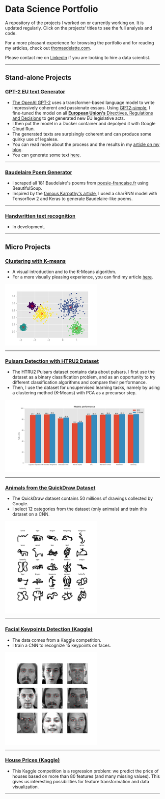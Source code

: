 # Data Science Portfolio
 
A repository of the projects I worked on or currently working on. It is updated regularly. Click on the projects' titles to see the full analysis and code.

For a more pleasant experience for browsing the portfolio and for reading my articles, check out [thomasdelatte.com](https://thomasdelatte.com).

Please contact me on [Linkedin](https://www.linkedin.com/in/thomasdelatte) if you are looking to hire a data scientist.

---
 
## Stand-alone Projects

### [GPT-2 EU text Generator](https://github.com/thomasdelatte/gpt2-eu-acts)
* [The OpenAI GPT-2](https://github.com/openai/gpt-2) uses a transformer-based language model to write impressively coherent and passionate essays. Using [GPT2-simple](https://github.com/minimaxir/gpt-2-simple), I fine-tuned the model on all [__European Union's__ Directives, Regulations and Decisions](https://github.com/iliaschalkidis/lmtc-eurlex57k) to get generated new EU legislative acts. 
* I then put the model in a Docker container and depolyed it with Google Cloud Run.
* The generated texts are surpisingly coherent and can produce some quirky use of legalese.
* You can read more about the process and the results in my [article on my blog](thomasdelatte.com/gpt2-eu-generator).
* You can generate some text [here](https://thomasdelatte.com/app).

---

### [Baudelaire Poem Generator](https://github.com/thomasdelatte/baudelaire-poem-generator)
* I scraped all 181 Baudelaire's poems from [poesie-francaise.fr](https://www.poesie-francaise.fr/poemes-charles-baudelaire/) using BeautifulSoup.
* Inspired by the [famous Karpathy's article](http://karpathy.github.io/2015/05/21/rnn-effectiveness/), I used a charRNN model with Tensorflow 2 and Keras to generate Baudelaire-like poems.
---

### [Handwritten text recognition](https://github.com/thomasdelatte/handwritten-text-recognizer)
* In development.
---

## Micro Projects

### [Clustering with K-means](https://github.com/ThomasDelatte/Notebooks/blob/master/Clustering_with_K-Means.ipynb)
* A visual introduction and  to the K-Means algorithm. 
* For a more visually pleasing experience, you can find my article [here](https://thomasdelatte.com/2020/04/kmeans/).
<img src="images/clustering.png" width="300">

---

### [Pulsars Detection with HTRU2 Dataset](https://github.com/ThomasDelatte/Notebooks/blob/master/Pulsars_HTRU2.ipynb)
* The HTRU2 Pulsars dataset contains data about pulsars. I first use the dataset as a binary classification problem, and as an opportunity to try different classification algorithms and compare their performance.
* Then, I use the dataset for unsupervised learning tasks, namely by using a clustering method (K-Means) with PCA as a precursor step.
<img src="images/pulsars.png" width="700">

---

### [Animals from the QuickDraw Dataset](https://github.com/ThomasDelatte/Notebooks/blob/master/QuickDraw_Animals.ipynb)
* The QuickDraw dataset contains 50 millions of drawings collected by Google.
* I select 12 categories from the dataset (only animals) and train this dataset on a CNN.
<img src="images/quickdraw.png" width="300">

---

### [Facial Keypoints Detection (Kaggle)](https://github.com/ThomasDelatte/Notebooks/blob/master/Facial_Keypoints_Recognition.ipynb)
* The data comes from a Kaggle competition. 
* I train a CNN to recognize 15 keypoints on faces.
<img src="images/keypoints.png" width="300">

--- 

### [House Prices (Kaggle)](https://github.com/ThomasDelatte/Notebooks/blob/master/House_Prices_Kaggle.ipynb)
* This Kaggle competition is a regression problem: we predict the price of houses based on more than 80 features (and many missing values). This gives us interesting possibilities for feature transformation and data visualization.

--- 